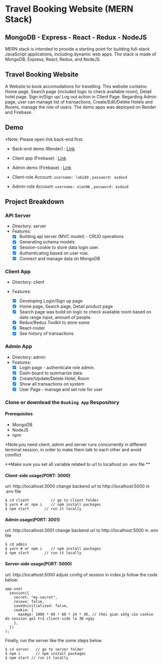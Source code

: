 # Travel Booking Website (MERN Stack)

## MongoDB - Express - React - Redux - NodeJS

MERN stack is intended to provide a starting point for building full-stack JavaScript applications, including dynamic web apps. The stack is made of MongoDB, Express, React, Redux, and NodeJS.

## Travel Booking Website

A Website to book accomodations for travelling. This website contains: Home page, Search page (included logic to check available room), Detail hotel page. Sign in/Sign up/ Log out action in Client Page. Regarding Admin page, user can manage list of transactions, Create/Edit/Delete Hotels and Rooms, manage the role of users. The demo apps was deployed on Render and Firebase.

## Demo

\*Note: Please open link back-end first.

- Back-end demo (Render) : [Link](https://bookingapp-be.onrender.com)
- Client app (Firebase) : [Link](https://client-bookingapp.web.app)
- Admin demo (Firebase) : [Link](https://admin-bookingapp.web.app)

- Client-role Account: `username: labi89` , `password: asdasd`
- Admin-role Account: `username: alan96` , `password: asdasd`

## Project Breakdown

### API Server

- Directory: server
- Features:
  - [x] Building api server (MVC model) - CRUD operations
  - [x] Generating schema models
  - [x] Session-cookie to store data login user.
  - [x] Authenticating based on user role.
  - [x] Connect and manage data on MongoDB

### Client App

- Directory: client
- Features:

  - [x] Developing Login/Sign up page
  - [x] Home page, Search page, Detail product page
  - [x] Search page was build on logic to check available room based on date range input, amount of people.
  - [x] Redux/Redux Toolkit to store some
  - [x] React-router
  - [x] See history of transactions

### Admin App

- Directory: admin
- Features:
  - [x] Login page - authenticate role admin.
  - [x] Dash-board to summarize data.
  - [x] Create/Update/Delete Hotel, Room
  - [x] Show all transactions on system
  - [x] User Page - manage and set role for user

### Clone or download the `Booking App` Respository

#### Prerequisites

- MongoDB
- NodeJS
- npm

\*Note:you need client, admin and server runs concurrently in different terminal session, in order to make them talk to each other and avoid comflict

**Make sure you set all variable related to url to localhost on .env file **

#### Client-side usage(PORT: 3000)

url: http://localhost:3000
change backend url to http://localhost:5000 in .env file

```
$ cd client          // go to client folder
$ yarn # or npm i    // npm install packages
$ npm start       // run it locally
```

#### Admin usage(PORT: 3001)

url: http://localhost:3001
change backend url to http://localhost:5000 in .env file

```
$ cd admin
$ yarn # or npm i    // npm install packages
$ npm start       // run it locally
```

#### Server-side usage(PORT: 5000)

url: http://localhost:5000
adjust config of session in index.js follow the code below:

```
app.use(
  session({
    secret: "my-secret",
    resave: false,
    saveUninitialized: false,
    cookie: {
      maxAge: 1000 * 60 * 60 * 24 * 30, // thời gian sống của cookie do session gửi trả client-side là 30 ngày
    },
  })
);
```

Finally, run the server like the some steps below

```
$ cd server   // go to server folder
$ npm i       // npm install packages
$ npm start // run it locally
```

